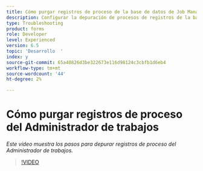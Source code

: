 ```yaml
---
title: Cómo purgar registros de proceso de la base de datos de Job Manager
description: Configurar la depuración de procesos de registros de la base de datos de Job Manager
type: Troubleshooting
product: forms
role: Developer
level: Experienced
version: 6.5
topic: 'Desarrollo  '
index: y
source-git-commit: 65a40826d3be322673e116d98124c3cbfb1d6eb4
workflow-type: tm+mt
source-wordcount: '44'
ht-degree: 2%

---
```


# Cómo purgar registros de proceso del Administrador de trabajos

*Este vídeo muestra los pasos para depurar registros de proceso del Administrador de trabajos.*

>[!VIDEO](https://video.tv.adobe.com/v/335577?quality=9&learn=on)
